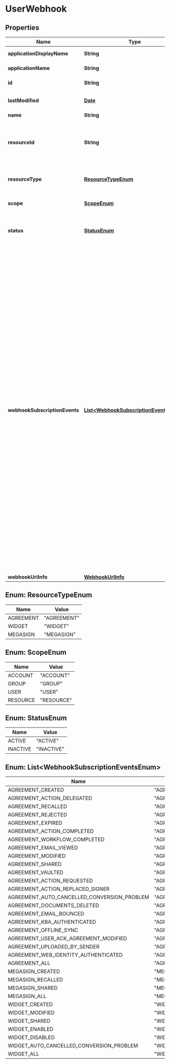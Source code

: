 
# UserWebhook

## Properties
Name | Type | Description | Notes
------------ | ------------- | ------------- | -------------
**applicationDisplayName** | **String** | The display name of the application through which webhook is created |  [optional]
**applicationName** | **String** | The name of the application through which webhook is created |  [optional]
**id** | **String** | The unique identifier of the webhook. Will only be returned in GET request. Can&#39;t be modified in PUT request |  [optional]
**lastModified** | [**Date**](Date.md) | Timestamp when the webhook was last updated. Will only be returned in GET request. Can&#39;t be modified in PUT request |  [optional]
**name** | **String** | The name of the webhook |  [optional]
**resourceId** | **String** | Id of the resource type for which you want to create webhook. Provide agreementId if webhook needs to be created for an agreement. Similarly, widgetId if webhook needs to be created for a widget and megaSignId if webhook needs to be created for a megaSign. Need to specify only if scope is &#39;RESOURCE&#39;. Can&#39;t be modified in PUT request |  [optional]
**resourceType** | [**ResourceTypeEnum**](#ResourceTypeEnum) | The resource for which you want to create webhook. Need to specify only if scope is &#39;RESOURCE&#39;. Can&#39;t be modified in PUT request. The possible values are AGREEMENT, WIDGET and MEGASIGN. |  [optional]
**scope** | [**ScopeEnum**](#ScopeEnum) | Scope of webhook. Can&#39;t be modified in PUT request. The possible values are ACCOUNT, GROUP, USER or RESOURCE |  [optional]
**status** | [**StatusEnum**](#StatusEnum) | Status of the webhook. Determines whether the webhook will be actually triggered. Default: ACTIVE, if ACTIVE, this webhook will receive event requests. If INACTIVE, this webhook will not receive event requests. Can&#39;t provide status in POST/PUT requests. |  [optional]
**webhookSubscriptionEvents** | [**List&lt;WebhookSubscriptionEventsEnum&gt;**](#List&lt;WebhookSubscriptionEventsEnum&gt;) | Determines events for which the webhook is triggered. The possible values are &lt;br&gt; AGREEMENT_CREATED : When an agreement is created &lt;br&gt;, AGREEMENT_ACTION_DELEGATED : When an agreement is delegated &lt;br&gt;, AGREEMENT_RECALLED : When an agreement is recalled &lt;br&gt;, AGREEMENT_REJECTED : When an agreement is rejected &lt;br&gt;, AGREEMENT_EXPIRED : When an agreement expires &lt;br&gt;, AGREEMENT_ACTION_COMPLETED : When an agreement action is completed &lt;br&gt;, AGREEMENT_WORKFLOW_COMPLETED : When an agreement workflow is completed &lt;br&gt;, AGREEMENT_EMAIL_VIEWED : When an agreement&#39;s email is viewed &lt;br&gt;, AGREEMENT_MODIFIED : When an agreement is modified &lt;br&gt;, AGREEMENT_SHARED : When an agreement is shared &lt;br&gt;, AGREEMENT_VAULTED : When an agreement is vaulted &lt;br&gt;, AGREEMENT_ACTION_REQUESTED : When an agreement action is requested &lt;br&gt;, AGREEMENT_ACTION_REPLACED_SIGNER : When signer is replaced for an agreement &lt;br&gt;, AGREEMENT_AUTO_CANCELLED_CONVERSION_PROBLEM : When an agreement is auto-cancelled due to conversion problem &lt;br&gt;, AGREEMENT_DOCUMENTS_DELETED : When an agreement documents are deleted &lt;br&gt;, AGREEMENT_EMAIL_BOUNCED : When an agreement email gets bounced &lt;br&gt;, AGREEMENT_KBA_AUTHENTICATED : When an agreement KBA is authenticated &lt;br&gt;, AGREEMENT_OFFLINE_SYNC : When an agreement is synced offline &lt;br&gt;, AGREEMENT_USER_ACK_AGREEMENT_MODIFIED : User Acknowledgement when an agreement is modified &lt;br&gt;, AGREEMENT_UPLOADED_BY_SENDER : When an agreement is uploaded by sender &lt;br&gt;, AGREEMENT_WEB_IDENTITY_AUTHENTICATED : When an agreement web identity is authenticated &lt;br&gt;, AGREEMENT_ALL : All the supported agreement events for Webhooks &lt;br&gt;, MEGASIGN_CREATED : When a megaSign is created &lt;br&gt;, MEGASIGN_RECALLED : When a megaSign is recalled &lt;br&gt;, MEGASIGN_SHARED : When a megaSign is shared &lt;br&gt;, MEGASIGN_ALL : All the supported megaSign events for Webhooks &lt;br&gt;, WIDGET_CREATED : When a widget is created &lt;br&gt;, WIDGET_MODIFIED : When a widget is modified &lt;br&gt;, WIDGET_SHARED : When a widget is shared &lt;br&gt;, WIDGET_ENABLED : When a widget is enabled &lt;br&gt;, WIDGET_DISABLED : When a widget is disabled &lt;br&gt;, WIDGET_AUTO_CANCELLED_CONVERSION_PROBLEM : When a widget is auto-cancelled due to conversion problem &lt;br&gt;, WIDGET_ALL : All the supported widget events for Webhooks |  [optional]
**webhookUrlInfo** | [**WebhookUrlInfo**](WebhookUrlInfo.md) | Info of webhook url |  [optional]


<a name="ResourceTypeEnum"></a>
## Enum: ResourceTypeEnum
Name | Value
---- | -----
AGREEMENT | &quot;AGREEMENT&quot;
WIDGET | &quot;WIDGET&quot;
MEGASIGN | &quot;MEGASIGN&quot;


<a name="ScopeEnum"></a>
## Enum: ScopeEnum
Name | Value
---- | -----
ACCOUNT | &quot;ACCOUNT&quot;
GROUP | &quot;GROUP&quot;
USER | &quot;USER&quot;
RESOURCE | &quot;RESOURCE&quot;


<a name="StatusEnum"></a>
## Enum: StatusEnum
Name | Value
---- | -----
ACTIVE | &quot;ACTIVE&quot;
INACTIVE | &quot;INACTIVE&quot;


<a name="List<WebhookSubscriptionEventsEnum>"></a>
## Enum: List&lt;WebhookSubscriptionEventsEnum&gt;
Name | Value
---- | -----
AGREEMENT_CREATED | &quot;AGREEMENT_CREATED&quot;
AGREEMENT_ACTION_DELEGATED | &quot;AGREEMENT_ACTION_DELEGATED&quot;
AGREEMENT_RECALLED | &quot;AGREEMENT_RECALLED&quot;
AGREEMENT_REJECTED | &quot;AGREEMENT_REJECTED&quot;
AGREEMENT_EXPIRED | &quot;AGREEMENT_EXPIRED&quot;
AGREEMENT_ACTION_COMPLETED | &quot;AGREEMENT_ACTION_COMPLETED&quot;
AGREEMENT_WORKFLOW_COMPLETED | &quot;AGREEMENT_WORKFLOW_COMPLETED&quot;
AGREEMENT_EMAIL_VIEWED | &quot;AGREEMENT_EMAIL_VIEWED&quot;
AGREEMENT_MODIFIED | &quot;AGREEMENT_MODIFIED&quot;
AGREEMENT_SHARED | &quot;AGREEMENT_SHARED&quot;
AGREEMENT_VAULTED | &quot;AGREEMENT_VAULTED&quot;
AGREEMENT_ACTION_REQUESTED | &quot;AGREEMENT_ACTION_REQUESTED&quot;
AGREEMENT_ACTION_REPLACED_SIGNER | &quot;AGREEMENT_ACTION_REPLACED_SIGNER&quot;
AGREEMENT_AUTO_CANCELLED_CONVERSION_PROBLEM | &quot;AGREEMENT_AUTO_CANCELLED_CONVERSION_PROBLEM&quot;
AGREEMENT_DOCUMENTS_DELETED | &quot;AGREEMENT_DOCUMENTS_DELETED&quot;
AGREEMENT_EMAIL_BOUNCED | &quot;AGREEMENT_EMAIL_BOUNCED&quot;
AGREEMENT_KBA_AUTHENTICATED | &quot;AGREEMENT_KBA_AUTHENTICATED&quot;
AGREEMENT_OFFLINE_SYNC | &quot;AGREEMENT_OFFLINE_SYNC&quot;
AGREEMENT_USER_ACK_AGREEMENT_MODIFIED | &quot;AGREEMENT_USER_ACK_AGREEMENT_MODIFIED&quot;
AGREEMENT_UPLOADED_BY_SENDER | &quot;AGREEMENT_UPLOADED_BY_SENDER&quot;
AGREEMENT_WEB_IDENTITY_AUTHENTICATED | &quot;AGREEMENT_WEB_IDENTITY_AUTHENTICATED&quot;
AGREEMENT_ALL | &quot;AGREEMENT_ALL&quot;
MEGASIGN_CREATED | &quot;MEGASIGN_CREATED&quot;
MEGASIGN_RECALLED | &quot;MEGASIGN_RECALLED&quot;
MEGASIGN_SHARED | &quot;MEGASIGN_SHARED&quot;
MEGASIGN_ALL | &quot;MEGASIGN_ALL&quot;
WIDGET_CREATED | &quot;WIDGET_CREATED&quot;
WIDGET_MODIFIED | &quot;WIDGET_MODIFIED&quot;
WIDGET_SHARED | &quot;WIDGET_SHARED&quot;
WIDGET_ENABLED | &quot;WIDGET_ENABLED&quot;
WIDGET_DISABLED | &quot;WIDGET_DISABLED&quot;
WIDGET_AUTO_CANCELLED_CONVERSION_PROBLEM | &quot;WIDGET_AUTO_CANCELLED_CONVERSION_PROBLEM&quot;
WIDGET_ALL | &quot;WIDGET_ALL&quot;



